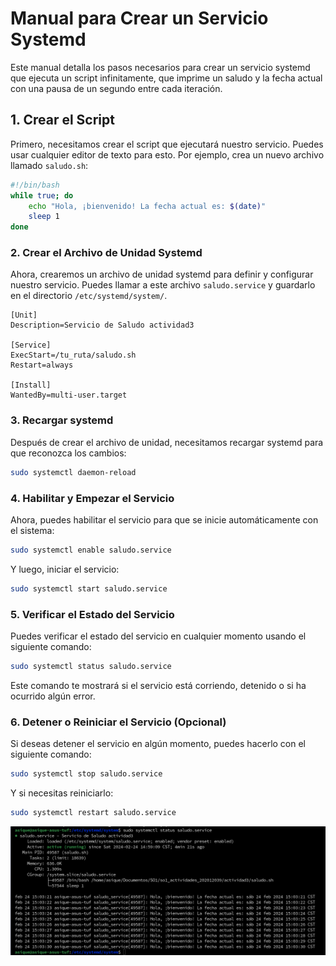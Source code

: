 # Manual para Crear un Servicio Systemd

Este manual detalla los pasos necesarios para crear un servicio systemd que ejecuta un script infinitamente, que imprime un saludo y la fecha actual con una pausa de un segundo entre cada iteración.

## 1. Crear el Script

Primero, necesitamos crear el script que ejecutará nuestro servicio. Puedes usar cualquier editor de texto para esto. Por ejemplo, crea un nuevo archivo llamado `saludo.sh`:

```bash
#!/bin/bash
while true; do
    echo "Hola, ¡bienvenido! La fecha actual es: $(date)"
    sleep 1
done
```

### 2. Crear el Archivo de Unidad Systemd

Ahora, crearemos un archivo de unidad systemd para definir y configurar nuestro servicio. Puedes llamar a este archivo `saludo.service` y guardarlo en el directorio `/etc/systemd/system/`.

```plaintext
[Unit]
Description=Servicio de Saludo actividad3

[Service]
ExecStart=/tu_ruta/saludo.sh
Restart=always

[Install]
WantedBy=multi-user.target
```

### 3. Recargar systemd

Después de crear el archivo de unidad, necesitamos recargar systemd para que reconozca los cambios:

```bash
sudo systemctl daemon-reload
```

### 4. Habilitar y Empezar el Servicio

Ahora, puedes habilitar el servicio para que se inicie automáticamente con el sistema:

```bash
sudo systemctl enable saludo.service
```

Y luego, iniciar el servicio:

```bash
sudo systemctl start saludo.service
```

### 5. Verificar el Estado del Servicio

Puedes verificar el estado del servicio en cualquier momento usando el siguiente comando:

```bash
sudo systemctl status saludo.service
```

Este comando te mostrará si el servicio está corriendo, detenido o si ha ocurrido algún error.

### 6. Detener o Reiniciar el Servicio (Opcional)

Si deseas detener el servicio en algún momento, puedes hacerlo con el siguiente comando:

```bash
sudo systemctl stop saludo.service
```

Y si necesitas reiniciarlo:

```bash
sudo systemctl restart saludo.service
```

![Image](./images/servicio.png)
